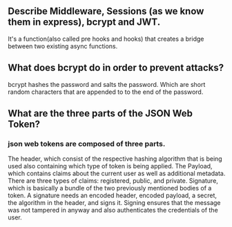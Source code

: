 <!-- Answers to the Short Answer Essay Questions go here -->

## Describe Middleware, Sessions (as we know them in express), bcrypt and JWT.
It's a function(also called pre hooks and hooks) that creates a bridge between two existing async functions.
## What does bcrypt do in order to prevent attacks?
bcrypt hashes the password and salts the password. Which are short random characters that are appended to to the end of the password.
## What are the three parts of the JSON Web Token?
### json web tokens are composed of three parts. 
The header, which consist of the respective hashing algorithm that is being used also containing which type of token is being applied. The Payload, which contains claims about the current user as well as additional metadata. There are three types of claims: registered, public, and private. Signature, which is basically a bundle of the two previously mentioned bodies of a token. A signature needs an encoded header, encoded payload, a secret, the algorithm in the header, and signs it. Signing ensures that the message was not tampered in anyway and also authenticates the credentials of the user.
